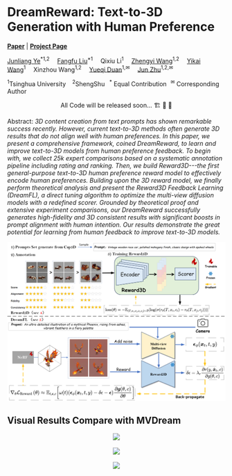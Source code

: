 # DreamReward: Text-to-3D Generation with Human Preference
[**Paper**]() | [**Project Page**](https://jamesyjl.github.io/DreamReward/) 
<p align="left">
    <a href="https://jamesyjl.github.io/">Junliang Ye</a><sup>*</sup></a><sup>1,</sup></a><sup>2</sup>&emsp;
    <a href="https://liuff19.github.io/">Fangfu Liu</a><sup>*1</sup>&emsp;
    Qixiu Li</a><sup>1</sup>&emsp;
    <a href="https://thuwzy.github.io/">Zhengyi Wang</a><sup>1,2</sup>&emsp;
    <a href="https://yikaiw.github.io/">Yikai Wang</a><sup>1</sup>&emsp;
    Xinzhou Wang</a><sup>1,2</sup>&emsp;
    <a href="https://duanyueqi.github.io/">Yueqi Duan</a><sup>1,&#x2709</sup>&emsp;
    <a href="https://ml.cs.tsinghua.edu.cn/~jun/index.shtml">Jun Zhu</a><sup>1,2,&#x2709</sup>&emsp;
</p>
<p align="left"><sup>1</sup>Tsinghua University &ensp; <sup>2</sup>ShengShu&ensp; <sup>*</sup> Equal Contribution<sup>&ensp; &#x2709</sup>  Corresponding Author</p>

<p align="center"> All Code will be released soon... 🏗️ 🚧 🔨</p>

Abstract: *3D content creation from text prompts has shown remarkable success recently. However, current text-to-3D methods often generate 3D results that do not align well with human preferences. In this paper, we present a comprehensive framework, coined DreamReward, to learn and improve text-to-3D models from human preference feedback. To begin with, we collect 25k expert comparisons based on a systematic annotation pipeline including rating and ranking. Then, we build Reward3D---the first general-purpose text-to-3D human preference reward model to effectively encode human preferences. Building upon the 3D reward model, we finally perform theoretical analysis and present the Reward3D Feedback Learning (DreamFL), a direct tuning algorithm to optimize the multi-view diffusion models with a redefined scorer. Grounded by theoretical proof and extensive experiment comparisons, our DreamReward successfully generates high-fidelity and 3D consistent results with significant boosts in prompt alignment with human intention. Our results demonstrate the great potential for learning from human feedback to improve text-to-3D models.*

<p align="center">
    <img src="assets/pipeline.jpg">
</p>

## Visual Results Compare with MVDream
<p align="center">
    <img src="assets/result7.png">
</p>
<p align="center">
    <img src="assets/new1-2.png">
</p>
<p align="center">
    <img src="assets/new2-2.png">
</p>


